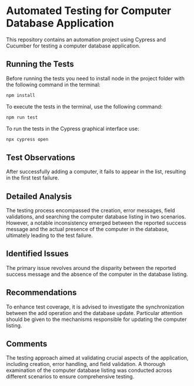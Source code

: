 # Automated Testing for Computer Database Application
This repository contains an automation project using Cypress and Cucumber for testing a computer database application.

## Running the Tests
Before running the tests you need to install node in the project folder with the following command in the terminal:
```bash
npm install
```

To execute the tests in the terminal, use the following command:
```bash
npm run test
```

To run the tests in the Cypress graphical interface use:
```bash
npx cypress open
```

## Test Observations
After successfully adding a computer, it fails to appear in the list, resulting in the first test failure.

## Detailed Analysis
The testing process encompassed the creation, error messages, field validations, and searching the computer database listing in two scenarios. However, a notable inconsistency emerged between the reported success message and the actual presence of the computer in the database, ultimately leading to the test failure.

## Identified Issues
The primary issue revolves around the disparity between the reported success message and the absence of the computer in the database listing.

## Recommendations
To enhance test coverage, it is advised to investigate the synchronization between the add operation and the database update. Particular attention should be given to the mechanisms responsible for updating the computer listing.

## Comments
The testing approach aimed at validating crucial aspects of the application, including creation, error handling, and field validation. A thorough examination of the computer database listing was conducted across different scenarios to ensure comprehensive testing.
